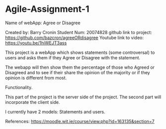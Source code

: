 # Agile-Assignment-1

Name of webApp: Agree or Disagree

Created by: Barry Cronin Student Num: 20074828 github link to project: https://github.com/bazcron/agreeORdisagree 
Youtube link to video: https://youtu.be/1hiWEJT3ass

This project is a webApp which shows statements (some controversal) to users and asks them if they Agree or Disagree with the statement.

The webapp will then show them the percentage of those who Agreed or Disagreed and to see if their share the opinion of the majority or if they opinion is different from most.

Functionality.

This part of the project is the server side of the project. The second part will incorporate the client side.

I currently have 2 models: Statements and users.



References: https://moodle.wit.ie/course/view.php?id=163135&section=7
